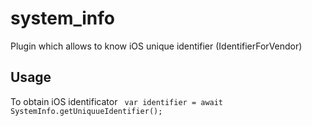 # system_info

Plugin which allows to know iOS unique identifier (IdentifierForVendor)

## Usage

To obtain iOS identificator
<code>
var identifier = await SystemInfo.getUniquueIdentifier();
</code>
